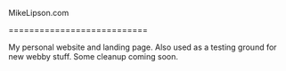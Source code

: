 MikeLipson.com

===========================

My personal website and landing page. Also used as a testing ground for new webby stuff. Some cleanup coming soon.